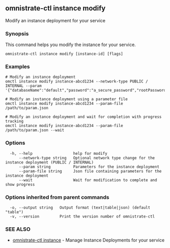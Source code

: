 ## omnistrate-ctl instance modify

Modify an instance deployment for your service

### Synopsis

This command helps you modify the instance for your service.

```
omnistrate-ctl instance modify [instance-id] [flags]
```

### Examples

```
# Modify an instance deployment
omctl instance modify instance-abcd1234 --network-type PUBLIC / INTERNAL --param '{"databaseName":"default","password":"a_secure_password","rootPassword":"a_secure_root_password","username":"user"}'

# Modify an instance deployment using a parameter file
omctl instance modify instance-abcd1234 --param-file /path/to/param.json

# Modify an instance deployment and wait for completion with progress tracking
omctl instance modify instance-abcd1234 --param-file /path/to/param.json --wait
```

### Options

```
  -h, --help                  help for modify
      --network-type string   Optional network type change for the instance deployment (PUBLIC / INTERNAL)
      --param string          Parameters for the instance deployment
      --param-file string     Json file containing parameters for the instance deployment
      --wait                  Wait for modification to complete and show progress
```

### Options inherited from parent commands

```
  -o, --output string   Output format (text|table|json) (default "table")
  -v, --version         Print the version number of omnistrate-ctl
```

### SEE ALSO

* [omnistrate-ctl instance](omnistrate-ctl_instance.md)	 - Manage Instance Deployments for your service


